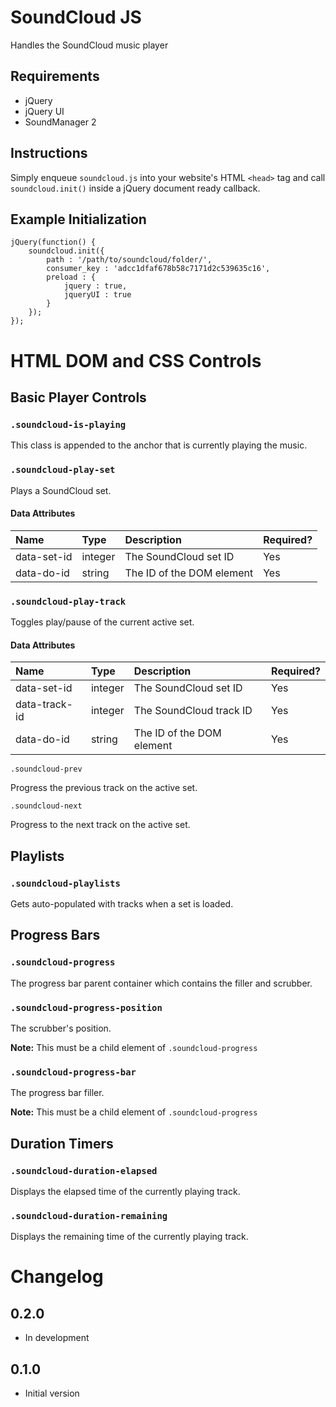 # SoundCloud JS

Handles the SoundCloud music player

## Requirements
* jQuery
* jQuery UI
* SoundManager 2

## Instructions

Simply enqueue `soundcloud.js` into your website's HTML `<head>` tag and call `soundcloud.init()` inside a jQuery document ready callback.

## Example Initialization

    jQuery(function() {
        soundcloud.init({
        	path : '/path/to/soundcloud/folder/',
        	consumer_key : 'adcc1dfaf678b58c7171d2c539635c16',
        	preload : {
        		jquery : true,
        		jqueryUI : true
        	}
        });
    });

# HTML DOM and CSS Controls

## Basic Player Controls

### `.soundcloud-is-playing`

This class is appended to the anchor that is currently playing the music.

### `.soundcloud-play-set`

Plays a SoundCloud set.

#### Data Attributes
| Name | Type | Description | Required? |
| :-- | :-- | :-- | :-- |
| data-set-id | integer | The SoundCloud set ID | Yes |
| data-do-id | string | The ID of the DOM element | Yes |

### `.soundcloud-play-track`

Toggles play/pause of the current active set.

#### Data Attributes
| Name | Type | Description | Required? |
| :-- | :-- | :-- | :-- |
| data-set-id | integer | The SoundCloud set ID | Yes |
| data-track-id | integer | The SoundCloud track ID | Yes |
| data-do-id | string | The ID of the DOM element | Yes |

`.soundcloud-prev`

Progress the previous track on the active set.

`.soundcloud-next`

Progress to the next track on the active set.

## Playlists

### `.soundcloud-playlists`

Gets auto-populated with tracks when a set is loaded.

## Progress Bars

### `.soundcloud-progress`

The progress bar parent container which contains the filler and scrubber.

### `.soundcloud-progress-position`

The scrubber's position.

**Note:** This must be a child element of `.soundcloud-progress`

### `.soundcloud-progress-bar`

The progress bar filler.

**Note:** This must be a child element of `.soundcloud-progress`

## Duration Timers

### `.soundcloud-duration-elapsed`

Displays the elapsed time of the currently playing track.

### `.soundcloud-duration-remaining`

Displays the remaining time of the currently playing track.

# Changelog

## 0.2.0

* In development

## 0.1.0
* Initial version